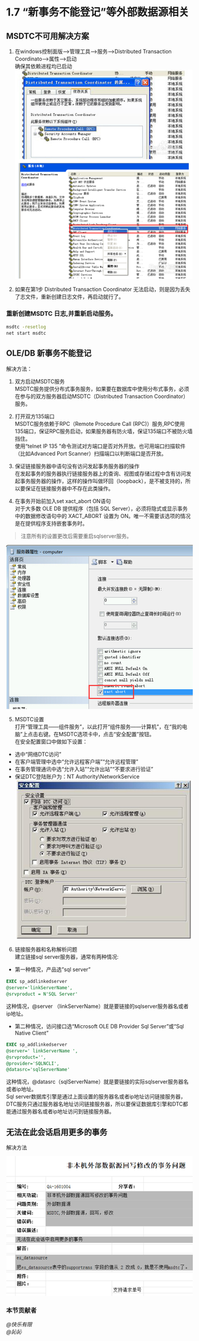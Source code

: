 # 1.7 “新事务不能登记”等外部数据源相关
## MSDTC不可用解决方案
1. 在windows控制面版-->管理工具-->服务-->Distributed Transaction Coordinato-->属性-->启动  
确保其依赖进程均已启动  
![](./1.7.1.jpg)

2. 如果在第1步 Distributed Transaction Coordinator 无法启动，则是因为丢失了志文件，重新创建日志文件，再启动就行了。
### 重新创建MSDTC 日志,并重新启动服务。
```sh
msdtc -resetlog
net start msdtc
```

## OLE/DB 新事务不能登记
解决方法：  
 1. 双方启动MSDTC服务  
MSDTC服务提供分布式事务服务，如果要在数据库中使用分布式事务，必须在参与的双方服务器启动MSDTC（Distributed Transaction Coordinator）服务。

 2. 打开双方135端口  
MSDTC服务依赖于RPC（Remote Procedure Call (RPC)）服务,RPC使用135端口，保证RPC服务启动，如果服务器有防火墙，保证135端口不被防火墙挡住。  
使用“telnet IP 135 ”命令测试对方端口是否对外开放。也可用端口扫描软件（比如Advanced Port Scanner）扫描端口以判断端口是否开放。  

 3. 保证链接服务器中语句没有访问发起事务服务器的操作  
在发起事务的服务器执行链接服务器上的查询、视图或存储过程中含有访问发起事务服务器的操作，这样的操作叫做环回（loopback），是不被支持的，所以要保证在链接服务器中不存在此类操作。  

 4. 在事务开始前加入set xact_abort ON语句  
对于大多数 OLE DB 提供程序（包括 SQL Server），必须将隐式或显示事务中的数据修改语句中的 XACT_ABORT 设置为 ON。唯一不需要该选项的情况是在提供程序支持嵌套事务时。  

> 注意所有的设置更改后需要重启sqlserver服务。

![](./1.7.3.jpg)

 5. MSDTC设置  
打开“管理工具――组件服务”，以此打开“组件服务――计算机”，在“我的电脑”上点击右键。在MSDTC选项卡中，点击“安全配置”按钮。  
在安全配置窗口中做如下设置：  
  * 选中“网络DTC访问”  
  * 在客户端管理中选中“允许远程客户端”“允许远程管理”  
  * 在事务管理通讯中选“允许入站”“允许出站”“不要求进行验证”  
  * 保证DTC登陆账户为：NT Authority\NetworkService  
![](./1.7.2.jpg)

 6. 链接服务器和名称解析问题  
建立链接sql server服务器，通常有两种情况:  
  * 第一种情况，产品选”sql server”
```sql
EXEC sp_addlinkedserver
@server='linkServerName',
@srvproduct = N'SQL Server'
```
这种情况，@server （linkServerName）就是要链接的sqlserver服务器名或者ip地址。

  * 第二种情况，访问接口选“Microsoft OLE DB Provider Sql Server”或“Sql Native Client”
```sql
EXEC sp_addlinkedserver
@server=' linkServerName ',
@srvproduct='',
@provider='SQLNCLI',
@datasrc='sqlServerName'
```
这种情况，@datasrc（sqlServerName）就是要链接的实际sqlserver服务器名或者ip地址。  
Sql server数据库引擎是通过上面设置的服务器名或者ip地址访问链接服务器，DTC服务只通过服务器名地址访问链接服务器，所以要保证数据库引擎和DTC都能通过服务器名或者ip地址访问到链接服务器。 

## 无法在此会话启用更多的事务
解决方法

![](./1.7.3.png)

### 本节贡献者
*@快乐有限*  
*@訫訫*
